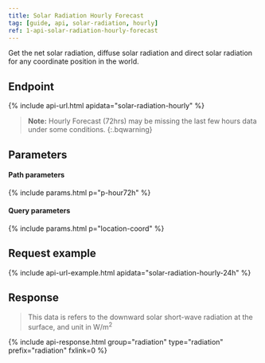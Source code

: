 ```yaml
---
title: Solar Radiation Hourly Forecast
tag: [guide, api, solar-radiation, hourly]
ref: 1-api-solar-radiation-hourly-forecast
---
```


Get the net solar radiation, diffuse solar radiation and direct solar radiation for any coordinate position in the world.

## Endpoint

{% include api-url.html apidata="solar-radiation-hourly" %}

> **Note:** Hourly Forecast (72hrs) may be missing the last few hours data under some conditions.
{:.bqwarning}

## Parameters

#### Path parameters

{% include params.html p="p-hour72h" %}

#### Query parameters

{% include params.html p="location-coord" %}

## Request example

{% include api-url-example.html apidata="solar-radiation-hourly-24h" %}

## Response

> This data is refers to the downward solar short-wave radiation at the surface, and unit in W/m<sup>2</sup>

{% include api-response.html group="radiation" type="radiation" prefix="radiation" fxlink=0 %}
